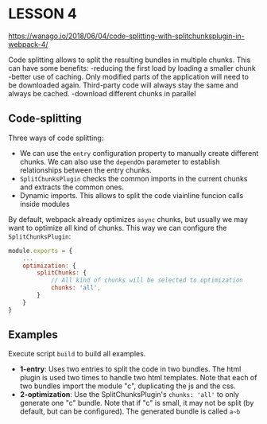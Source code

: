 LESSON 4
========
https://wanago.io/2018/06/04/code-splitting-with-splitchunksplugin-in-webpack-4/

Code splitting allows to split the resulting bundles in multiple chunks. This can have some benefits:
-reducing the first load by loading a smaller chunk
-better use of caching. Only modified parts of the application will need to be downloaded again. Third-party code will always stay the same and always be cached.
-download different chunks in parallel

Code-splitting
--------------

Three ways of code splitting:
* We can use the `entry` configuration property to manually create different chunks. We can also use the `dependOn` parameter to establish relationships between the entry chunks.
* `SplitChunksPlugin` checks the common imports in the current chunks and extracts the common ones.
* Dynamic imports. This allows to split the code viainline funcion calls inside modules

By default, webpack already optimizes `async` chunks, but usually we may want to optimize all kind of chunks. This way we can configure the `SplitChunksPlugin`:
```js
module.exports = {
	...
    optimization: {
		splitChunks: {
			// All kind of chunks will be selected to optimization
			chunks: 'all',
		}
    }
}
```


Examples
--------

Execute script `build` to build all examples.

* **1-entry**: Uses two entries to split the code in two bundles. The html plugin is used two times to handle two html templates. Note that each of two bundles import the module "c", duplicating the js and the css.
* **2-optimization**: Use the SplitChunksPlugin's `chunks: 'all'` to only generate one "c" bundle. Note that if "c" is small, it may not be split (by default, but can be configured). The generated bundle is called `a~b`